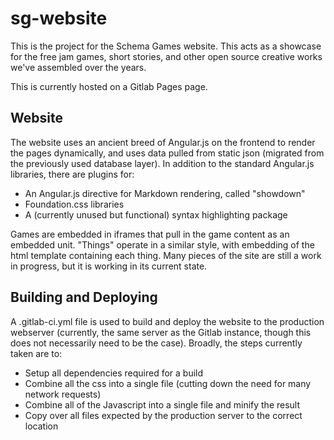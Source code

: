 # sg-website

This is the project for the Schema Games website. This acts as a showcase for the free jam games, short stories, and other open source creative works we've assembled over the years.

This is currently hosted on a Gitlab Pages page.

## Website

The website uses an ancient breed of Angular.js on the frontend to render the pages dynamically, and uses data pulled from static json (migrated from the previously used database layer). In addition to the standard Angular.js libraries, there are plugins for:
- An Angular.js directive for Markdown rendering, called "showdown"
- Foundation.css libraries
- A (currently unused but functional) syntax highlighting package

Games are embedded in iframes that pull in the game content as an embedded unit.
"Things" operate in a similar style, with embedding of the html template containing each thing.
Many pieces of the site are still a work in progress, but it is working in its current state.

## Building and Deploying

A .gitlab-ci.yml file is used to build and deploy the website to the production webserver (currently, the same server as the Gitlab instance, though this does not necessarily need to be the case). Broadly, the steps currently taken are to:

- Setup all dependencies required for a build
- Combine all the css into a single file (cutting down the need for many network requests)
- Combine all of the Javascript into a single file and minify the result
- Copy over all files expected by the production server to the correct location